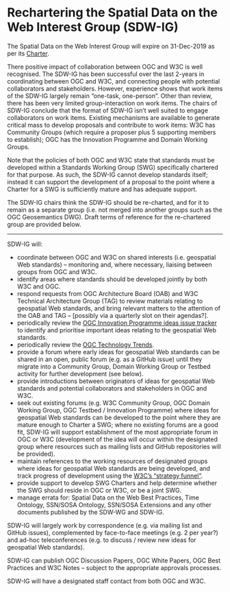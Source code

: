 # Rechartering the Spatial Data on the Web Interest Group (SDW-IG)

The Spatial Data on the Web Interest Group will expire on 31-Dec-2019 as per its [Charter](https://www.w3.org/2017/sdwig/charter.html).

There positive impact of collaboration between OGC and W3C is well recognised. The SDW-IG has been successful over the last 2-years in coordinating between OGC and W3C, and connecting people with potential collaborators and stakeholders. However, experience shows that work items of the SDW-IG largely remain “one-task, one-person”. Other than review, there has been very limited group-interaction on work items. The chairs of SDW-IG conclude that the format of SDW-IG isn’t well suited to engage collaborators on work items. Existing mechanisms are available to generate critical mass to develop proposals and contribute to work items: W3C has Community Groups (which require a proposer plus 5 supporting members to establish); OGC has the Innovation Programme and Domain Working Groups. 

Note that the policies of both OGC and W3C state that standards must be developed within a Standards Working Group (SWG) specifically chartered for that purpose. As such, the SDW-IG cannot develop standards itself; instead it can support the development of a proposal to the point where a Charter for a SWG is sufficiently mature and has adequate support.

The SDW-IG chairs think the SDW-IG should be re-charted, and for it to remain as a separate group (i.e. not merged into another groups such as the OGC Geosemantics DWG). Draft terms of reference for the re-chartered group are provided below.

---

SDW-IG will:

* coordinate between OGC and W3C on shared interests (i.e. geospatial Web standards) – monitoring and, where necessary, liaising between groups from OGC and W3C. 
* identify areas where standards should be developed jointly by both W3C and OGC.
* respond requests from OGC Architecture Board (OAB) and W3C Technical Architecture Group (TAG) to review materials relating to geospatial Web standards, and bring relevant matters to the attention of the OAB and TAG – [possibly via a quarterly slot on their agendas?]. 
* periodically review the [OGC Innovation Programme ideas issue tracker](https://github.com/opengeospatial/ideas/issues) to identify and prioritise important ideas relating to the geospatial Web standards. 
* periodically review the [OGC Technology Trends](https://github.com/opengeospatial/OGC-Technology-Trends/blob/master/README.md).
* provide a forum where early ideas for geospatial Web standards can be shared in an open, public forum (e.g. as a GitHub issue) until they migrate into a Community Group, Domain Working Group or Testbed activity for further development (see below).
* provide introductions between originators of ideas for geospatial Web standards and potential collaborators and stakeholders in OGC and W3C.
* seek out existing forums (e.g. W3C Community Group, OGC Domain Working Group, OGC Testbed / Innovation Programme) where ideas for geospatial Web standards can be developed to the point where they are mature enough to Charter a SWG; where no existing forums are a good fit, SDW-IG will support establishment of the most appropriate forum in OGC or W3C (development of the idea will occur within the designated group where resources such as mailing lists and GitHub repositories will be provided). 
* maintain references to the working resources of designated groups where ideas for geospatial Web standards are being developed, and track progress of development using the [W3C’s “strategy funnel”](https://github.com/w3c/strategy/labels/Geospatial).
* provide support to develop SWG Charters and help determine whether the SWG should reside in OGC or W3C, or be a joint SWG.
* manage errata for: Spatial Data on the Web Best Practices, Time Ontology, SSN/SOSA Ontology, SSN/SOSA Extensions and any other documents published by the SDW-WG and SDW-IG. 

SDW-IG will largely work by correspondence (e.g. via mailing list and GitHub issues), complemented by face-to-face meetings (e.g. 2 per year?) and ad-hoc teleconferences (e.g. to discuss / review new ideas for geospatial Web standards).

SDW-IG can publish OGC Discussion Papers, OGC White Papers, OGC Best Practices and W3C Notes – subject to the appropriate approvals processes.

SDW-IG will have a designated staff contact from both OGC and W3C.
